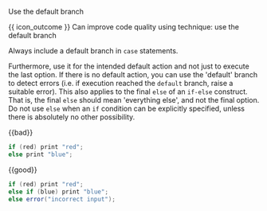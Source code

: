 <span id="title">Use the default branch</span>

<span id="prereqs"></span>

<span id="outcomes">{{ icon_outcome }} Can improve code quality using technique: use the default branch </span>

<div id="body">

Always include a default branch in `case` statements.

Furthermore, use it for the intended default action and not just to execute the last option. If there is no default action, you can use the 'default' branch to detect errors (i.e. if execution reached the `default` branch, raise a suitable error). This also applies to the final `else` of an `if-else` construct. That is, the final `else` should mean 'everything else', and not the final option. Do not use `else` when an `if` condition can be explicitly specified, unless there is absolutely no other possibility.

<box>

{{bad}}
```java
if (red) print "red";
else print "blue";
```
{{good}}
```java
if (red) print "red";
else if (blue) print "blue";
else error("incorrect input");
```

</box>


</div>

<div id="extras">
</div>
